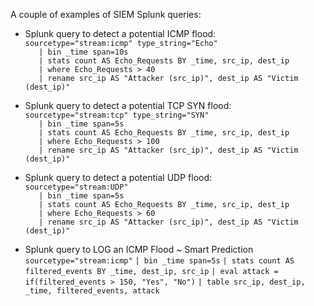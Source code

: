 A couple of examples of SIEM Splunk queries:

- Splunk query to detect a potential ICMP flood:  
```sourcetype="stream:icmp" type_string="Echo"```  
```   | bin _time span=10s```  
```   | stats count AS Echo_Requests BY _time, src_ip, dest_ip```  
```   | where Echo_Requests > 40```  
```   | rename src_ip AS "Attacker (src_ip)", dest_ip AS "Victim (dest_ip)"```  

- Splunk query to detect a potential TCP SYN flood:  
```sourcetype="stream:tcp" type_string="SYN"```  
```   | bin _time span=5s```  
```   | stats count AS Echo_Requests BY _time, src_ip, dest_ip```  
```   | where Echo_Requests > 100```  
```   | rename src_ip AS "Attacker (src_ip)", dest_ip AS "Victim (dest_ip)"```  

- Splunk query to detect a potential UDP flood:  
```sourcetype="stream:UDP"```  
```   | bin _time span=5s```  
```   | stats count AS Echo_Requests BY _time, src_ip, dest_ip```  
```   | where Echo_Requests > 60```  
```   | rename src_ip AS "Attacker (src_ip)", dest_ip AS "Victim (dest_ip)"```  

- Splunk query to LOG an ICMP Flood ~ Smart Prediction
```sourcetype="stream:icmp"```
```| bin _time span=5s```
```| stats count AS filtered_events BY _time, dest_ip, src_ip```
```| eval attack = if(filtered_events > 150, "Yes", "No")```
```| table src_ip, dest_ip, _time, filtered_events, attack```
